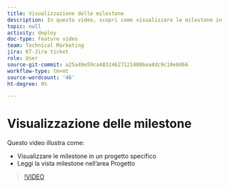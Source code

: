 ```yaml
---
title: Visualizzazione delle milestone
description: In questo video, scopri come visualizzare le milestone in un progetto e come utilizzare la vista milestone nell’area Progetto.
topic: null
activity: deploy
doc-type: feature video
team: Technical Marketing
jira: KT-Jira ticket
role: User
source-git-commit: a25a49e59ca483246271214886ea4dc9c10e8d66
workflow-type: tm+mt
source-wordcount: '46'
ht-degree: 0%

---
```


# Visualizzazione delle milestone

Questo video illustra come:

* Visualizzare le milestone in un progetto specifico
* Leggi la vista milestone nell’area Progetto

>[!VIDEO](https://video.tv.adobe.com/v/335206/?quality=12&learn=on)
